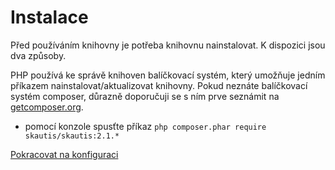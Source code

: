 # Instalace
Před používáním knihovny je potřeba knihovnu nainstalovat. K dispozici jsou dva způsoby.

PHP používá ke správě knihoven balíčkovací systém, který umožňuje jedním příkazem nainstalovat/aktualizovat knihovny. Pokud neznáte balíčkovací systém composer, důrazně doporučuji se s ním prve seznámit na [getcomposer.org](http://getcomposer.org/doc/).

* pomocí konzole spusťte příkaz ``php composer.phar require skautis/skautis:2.1.*``


[Pokracovat na konfiguraci](./konfigurace.md)
